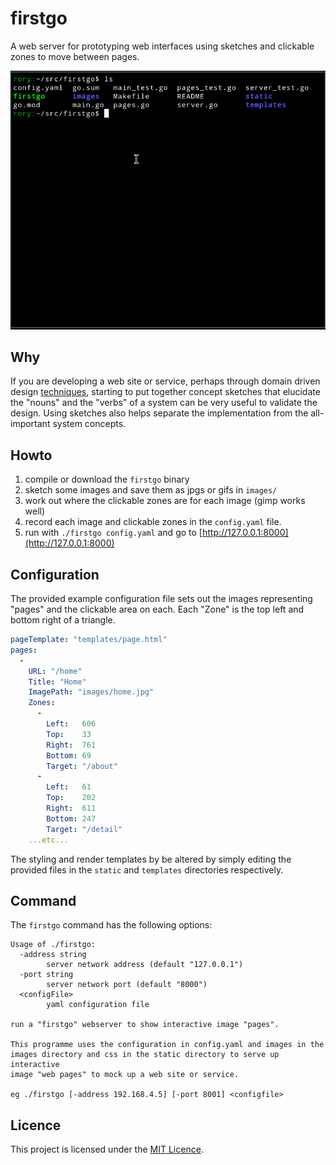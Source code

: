 # firstgo

A web server for prototyping web interfaces using sketches and clickable
zones to move between pages.

![](static/recording.gif)

## Why

If you are developing a web site or service, perhaps through domain
driven design [techniques](https://en.wikipedia.org/wiki/Event_storming),
starting to put together concept sketches that elucidate the "nouns" and
the "verbs" of a system can be very useful to validate the design. Using
sketches also helps separate the implementation from the all-important
system concepts.

## Howto

1. compile or download the `firstgo` binary
2. sketch some images and save them as jpgs or gifs in `images/`
3. work out where the clickable zones are for each image (gimp works well)
4. record each image and clickable zones in the `config.yaml` file.
5. run with `./firstgo config.yaml` and go to
   [http://127.0.0.1:8000](http://127.0.0.1:8000)

## Configuration

The provided example configuration file sets out the images representing
"pages" and the clickable area on each. Each "Zone" is the top left and
bottom right of a triangle.

```yaml
pageTemplate: "templates/page.html"
pages:
  -
    URL: "/home"
    Title: "Home"
    ImagePath: "images/home.jpg"
    Zones:
      -
        Left:   606
        Top:    33
        Right:  761
        Bottom: 69
        Target: "/about"
      -
        Left:   61
        Top:    202
        Right:  611
        Bottom: 247
        Target: "/detail"
    ...etc...
```

The styling and render templates by be altered by simply editing the
provided files in the `static` and `templates` directories respectively.

## Command

The `firstgo` command has the following options:

```
Usage of ./firstgo:
  -address string
    	server network address (default "127.0.0.1")
  -port string
    	server network port (default "8000")
  <configFile>
    	yaml configuration file

run a "firstgo" webserver to show interactive image "pages".

This programme uses the configuration in config.yaml and images in the
images directory and css in the static directory to serve up interactive
image "web pages" to mock up a web site or service.

eg ./firstgo [-address 192.168.4.5] [-port 8001] <configfile>
```

## Licence

This project is licensed under the [MIT Licence](LICENCE).
